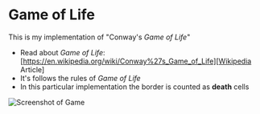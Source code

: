 
# Game of Life

This is my implementation of "Conway's _Game of Life_"



+ Read about _Game of Life_: 
[https://en.wikipedia.org/wiki/Conway%27s_Game_of_Life][Wikipedia Article]
+ It's follows the rules of _Game of Life_
+ In this particular implementation the border is counted as **death** cells

![Screenshot of Game](https://github.com/KyaTech/GameOfLife/img/ScreenshotOfTheGame.JPG)

[Wikipedia Article]: https://en.wikipedia.org/wiki/Conway%27s_Game_of_Life